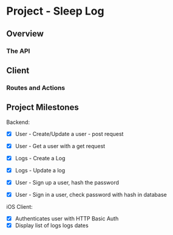 # Project - Sleep Log


## Overview


### The API


## Client


### Routes and Actions


## Project Milestones

Backend:

- [x] User - Create/Update a user - post request
- [x] User - Get a user with a get request

- [x] Logs - Create a Log
- [x] Logs - Update a log

- [x] User - Sign up a user, hash the password
- [x] User - Sign in a user, check password with hash in database

iOS Client:

- [x] Authenticates user with HTTP Basic Auth
- [x] Display list of logs logs dates
